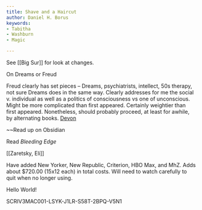 ```yaml
---
title: Shave and a Haircut
author: Daniel H. Borus
keywords:
- Tabitha
- Washburn
- Magic

---
```


See [[Big Sur]] for look at changes.

On Dreams or Freud

Freud clearly has set pieces – Dreams, psychiatrists, intellect, 50s therapy, not sure Dreams does in the same way. Clearly addresses for me the social v. individual as well as a politics of consciousness vs one of unconscious. Might be more complicated than first appeared. Certainly weightier than first appeared. Nonetheless, should probably proceed, at least for awhile, by alternating books. [Devon](x-devonthink-item://ACDE5EDE-9FB3-46D1-88B0-280A7EF0E399)

~~Read up on Obsidian

Read *Bleeding Edge*

[[Zaretsky, Eli]]

Have added New Yorker, New Republic, Criterion, HBO Max, and MhZ. Adds about $720.00 (15x12 each) in total costs. Will need to watch carefully to quit when no longer using.

 
Hello World!

SCRIV3MAC001-LSYK-J1LR-S58T-2BPQ-V5N1